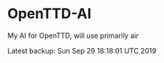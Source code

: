 # OpenTTD-AI
My AI for OpenTTD, will use primarily air

Latest backup: Sun Sep 29 18:18:01 UTC 2019
